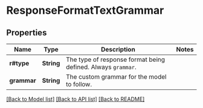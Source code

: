 # ResponseFormatTextGrammar

## Properties

Name | Type | Description | Notes
------------ | ------------- | ------------- | -------------
**r#type** | **String** | The type of response format being defined. Always `grammar`. | 
**grammar** | **String** | The custom grammar for the model to follow. | 

[[Back to Model list]](../README.md#documentation-for-models) [[Back to API list]](../README.md#documentation-for-api-endpoints) [[Back to README]](../README.md)


